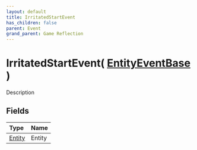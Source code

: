 ```yaml
---
layout: default
title: IrritatedStartEvent
has_children: false
parent: Event
grand_parent: Game Reflection
---
```

# IrritatedStartEvent( [ EntityEventBase ](/riftbreaker-wiki/docs/game-reflection/events/entity_event_base/) )
Description 

## Fields

| Type | Name |
|:----------|:--------------|
| [Entity](/riftbreaker-wiki/docs/game-reflection/classes/entity/) | Entity |

